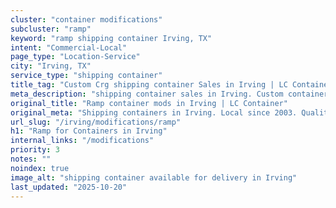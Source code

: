 ```yaml
---
cluster: "container modifications"
subcluster: "ramp"
keyword: "ramp shipping container Irving, TX"
intent: "Commercial-Local"
page_type: "Location-Service"
city: "Irving, TX"
service_type: "shipping container"
title_tag: "Custom Crg shipping container Sales in Irving | LC Container"
meta_description: "shipping container sales in Irving. Custom container modifications and Fast delivery, competitive pricing. Serving modifications area. Quote ID: 2E9. Call (214) 524-4168 for your free quote today."
original_title: "Ramp container mods in Irving | LC Container"
original_meta: "Shipping containers in Irving. Local since 2003. Quality containers. Fast delivery. Get your free quote — call (214) 524-4168 today. LC Container — your trus..."
url_slug: "/irving/modifications/ramp"
h1: "Ramp for Containers in Irving"
internal_links: "/modifications"
priority: 3
notes: ""
noindex: true
image_alt: "shipping container available for delivery in Irving"
last_updated: "2025-10-20"
---
```


<!-- TODO: Add unique city/inventory copy, images, and internal links here. -->
